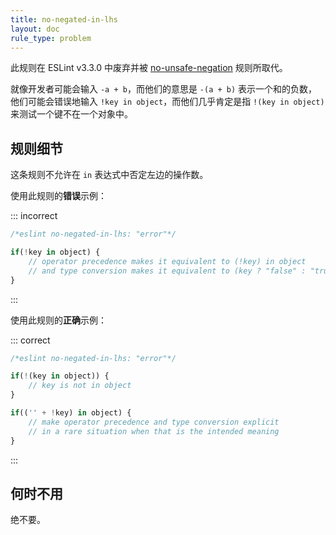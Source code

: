 ```yaml
---
title: no-negated-in-lhs
layout: doc
rule_type: problem
---
```


此规则在 ESLint v3.3.0 中废弃并被 [no-unsafe-negation](no-unsafe-negation) 规则所取代。

就像开发者可能会输入 `-a + b`，而他们的意思是 `-(a + b)` 表示一个和的负数，他们可能会错误地输入 `!key in object`，而他们几乎肯定是指 `!(key in object)` 来测试一个键不在一个对象中。

## 规则细节

这条规则不允许在 `in` 表达式中否定左边的操作数。

使用此规则的**错误**示例：

::: incorrect

```js
/*eslint no-negated-in-lhs: "error"*/

if(!key in object) {
    // operator precedence makes it equivalent to (!key) in object
    // and type conversion makes it equivalent to (key ? "false" : "true") in object
}
```

:::

使用此规则的**正确**示例：

::: correct

```js
/*eslint no-negated-in-lhs: "error"*/

if(!(key in object)) {
    // key is not in object
}

if(('' + !key) in object) {
    // make operator precedence and type conversion explicit
    // in a rare situation when that is the intended meaning
}
```

:::

## 何时不用

绝不要。
